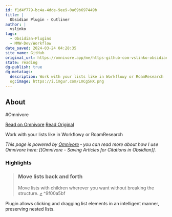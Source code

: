```yaml
---
id: f1d4f779-bc4a-4dde-9ee9-0a69b697449b
title: |
  Obsidian Plugin - Outliner
author: |
  vslinko
tags:
  - Obsidian-Plugins
  - MMW-Dev/Workflow
date_saved: 2024-03-24 04:28:35
site_name: GitHub
original_url: https://omnivore.app/me/https-github-com-vslinko-obsidian-outliner-blob-main-readme-md-18e6bed8883
state: reading
dg-publish: true
dg-metatags:
  description: Work with your lists like in Workflowy or RoamResearch
  og:image: https://i.imgur.com/LmCg5HX.png
---
```


## About

#Omnivore

[Read on Omnivore](https://omnivore.app/me/https-github-com-vslinko-obsidian-outliner-blob-main-readme-md-18e6bed8883)
[Read Original](https://github.com/vslinko/obsidian-outliner/blob/main/README.md)

Work with your lists like in Workflowy or RoamResearch

_This page is powered by [Omnivore](https://omnivore.app) ‐ you can read more about how I use Omnivore here: [[Omnivore - Saving Articles for Citations in Obsidian]]._

### Highlights

> ### Move lists back and forth
> 
> [](#move-lists-back-and-forth)
> 
> Move lists with children wherever you want without breaking the structure. [⤴️](https://omnivore.app/me/https-github-com-vslinko-obsidian-outliner-blob-main-readme-md-18e6bed8883#9f00a5bf-8260-46b5-a2d2-bc59393d7d76)  ^9f00a5bf

Plugin allows clicking and dragging list elements in an intelligent manner, preserving nested lists.

